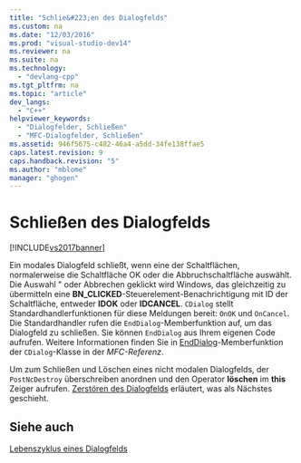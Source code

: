 ```yaml
---
title: "Schlie&#223;en des Dialogfelds"
ms.custom: na
ms.date: "12/03/2016"
ms.prod: "visual-studio-dev14"
ms.reviewer: na
ms.suite: na
ms.technology: 
  - "devlang-cpp"
ms.tgt_pltfrm: na
ms.topic: "article"
dev_langs: 
  - "C++"
helpviewer_keywords: 
  - "Dialogfelder, Schließen"
  - "MFC-Dialogfelder, Schließen"
ms.assetid: 946f5675-c482-46a4-a5dd-34fe138ffae5
caps.latest.revision: 9
caps.handback.revision: "5"
ms.author: "mblome"
manager: "ghogen"
---
```

# Schlie&#223;en des Dialogfelds
[!INCLUDE[vs2017banner](../assembler/inline/includes/vs2017banner.md)]

Ein modales Dialogfeld schließt, wenn eine der Schaltflächen, normalerweise die Schaltfläche OK oder die Abbruchschaltfläche auswählt.  Die Auswahl " oder Abbrechen geklickt wird Windows, das gleichzeitig zu übermitteln eine **BN\_CLICKED**\-Steuerelement\-Benachrichtigung mit ID der Schaltfläche, entweder **IDOK** oder **IDCANCEL**.  `CDialog` stellt Standardhandlerfunktionen für diese Meldungen bereit: `OnOK` und `OnCancel`.  Die Standardhandler rufen die `EndDialog`\-Memberfunktion auf, um das Dialogfeld zu schließen.  Sie können `EndDialog` aus Ihrem eigenen Code aufrufen.  Weitere Informationen finden Sie in [EndDialog](../Topic/CDialog::EndDialog.md)\-Memberfunktion der `CDialog`\-Klasse in der *MFC\-Referenz*.  
  
 Um zum Schließen und Löschen eines nicht modalen Dialogfelds, der `PostNcDestroy` überschreiben anordnen und den Operator **löschen** im **this** Zeiger aufrufen.  [Zerstören des Dialogfelds](../mfc/destroying-the-dialog-box.md) erläutert, was als Nächstes geschieht.  
  
## Siehe auch  
 [Lebenszyklus eines Dialogfelds](../mfc/life-cycle-of-a-dialog-box.md)